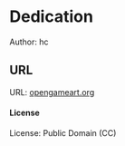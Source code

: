 
# Dedication

Author: hc

## URL

URL: [opengameart.org](https://opengameart.org/content/galaxy-skybox)

#### License

License: Public Domain (CC)
